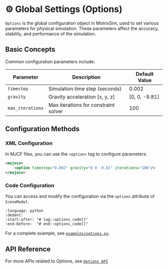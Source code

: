 # ⚙️ Global Settings (Options)

`Options` is the global configuration object in MotrixSim, used to set various parameters for physical simulation. These parameters affect the accuracy, stability, and performance of the simulation.

## Basic Concepts

Common configuration parameters include:

| Parameter         | Description                        | Default Value   |
| ----------------- | ----------------------------------- | -------------- |
| `timestep`        | Simulation time step (seconds)      | 0.002          |
| `gravity`         | Gravity acceleration [x, y, z]      | [0, 0, -9.81]  |
| `max_iterations`  | Max iterations for constraint solver| 100            |

## Configuration Methods

### XML Configuration

In MJCF files, you can use the `<option>` tag to configure parameters:

```xml
<mujoco>
    <option timestep="0.002" gravity="0 0 -9.81" iterations="100"/>
</mujoco>
```

### Code Configuration

You can access and modify the configuration via the `options` attribute of `SceneModel`.

```{literalinclude} ../../../../examples/options.py
:language: python
:dedent:
:start-after: "# tag::options_code[]"
:end-before:  "# end::options_code[]"
```

For a complete example, see [`examples/options.py`](../../../../examples/options.py).

## API Reference

For more APIs related to Options, see [`Options API`]

[`Options API`]: motrixsim.Options
